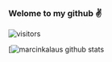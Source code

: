 ### Welome to my github :v:

![visitors](https://komarev.com/ghpvc/?username=marcinkalaus&color=blue)

[![marcinkalaus github stats](https://github-readme-stats.vercel.app/api?username=marcinkalaus&show_icons=true&theme=dracula)

<!--
**marcinkalaus/marcinkalaus** is a ✨ _special_ ✨ repository because its `README.md` (this file) appears on your GitHub profile.

Here are some ideas to get you started:

- 🔭 I’m currently working on ...
- 🌱 I’m currently learning ...
- 👯 I’m looking to collaborate on ...
- 🤔 I’m looking for help with ...
- 💬 Ask me about ...
- 📫 How to reach me: ...
- 😄 Pronouns: ...
- ⚡ Fun fact: ...
-->
